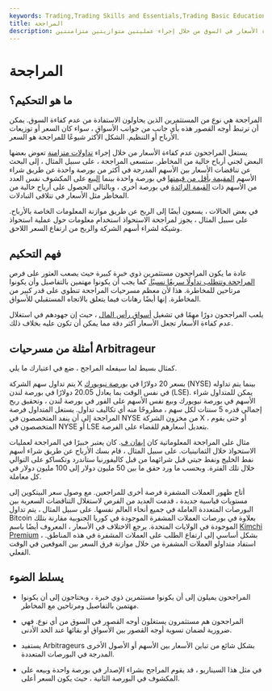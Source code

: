```yaml
---
keywords: Trading,Trading Skills and Essentials,Trading Basic Education,Trading Skills
title: المراجحة
description: المراجحة هي مستثمر يحاول الاستفادة من عدم كفاءة الأسعار في السوق من خلال إجراء عمليتين متوازيتين متزامنتين.
---
```


# المراجحة
## ما هو التحكيم؟

المراجحة هي نوع من المستثمرين الذين يحاولون الاستفادة من عدم كفاءة السوق. يمكن أن ترتبط أوجه القصور هذه بأي جانب من جوانب الأسواق ، سواء كان السعر أو توزيعات الأرباح أو التنظيم. الشكل الأكثر شيوعًا للمراجحة هو السعر.

يستغل المراجحون عدم كفاءة الأسعار من خلال إجراء [تداولات متزامنة](/trade) تعوض بعضها البعض لجني أرباح خالية من المخاطر. ستسعى المراجحة ، على سبيل المثال ، إلى البحث عن تناقضات الأسعار بين الأسهم المدرجة في أكثر من بورصة واحدة عن طريق شراء الأسهم [المقيمة بأقل من قيمتها](/undervalued) في بورصة واحدة بينما [البيع](/shortselling) على المكشوف نفس العدد من الأسهم ذات [القيمة الزائدة](/overvalued) في بورصة أخرى ، وبالتالي الحصول على أرباح خالية من المخاطر مثل الأسعار في تتلاقى التبادلات.

في بعض الحالات ، يسعون أيضًا إلى الربح عن طريق موازنة المعلومات الخاصة بالأرباح. على سبيل المثال ، يجوز لمراجحة الاستحواذ استخدام معلومات حول عملية استحواذ وشيكة لشراء أسهم الشركة والربح من ارتفاع السعر اللاحق.

## فهم التحكيم

عادة ما يكون المراجحون مستثمرين ذوي خبرة كبيرة حيث يصعب العثور على فرص [المراجحة وتتطلب تداولًا سريعًا نسبيًا.](/arbitrage) كما يجب أن يكونوا مهتمين بالتفاصيل وأن يكونوا مرتاحين للمخاطرة. هذا لأن معظم مسرحيات المراجحة تنطوي على قدر كبير من المخاطرة. إنها أيضًا رهانات فيما يتعلق بالاتجاه المستقبلي للأسواق.

يلعب المراجحون دورًا مهمًا في تشغيل [أسواق رأس المال](/capitalmarkets) ، حيث إن جهودهم في استغلال عدم كفاءة الأسعار تجعل الأسعار أكثر دقة مما يمكن أن تكون عليه بخلاف ذلك.

## أمثلة من مسرحيات Arbitrageur

كمثال بسيط لما سيفعله المراجح ، ضع في اعتبارك ما يلي.

يتم تداول سهم الشركة X بسعر 20 دولارًا في [بورصة نيويورك](/nyse) (NYSE) بينما يتم تداوله في نفس الوقت بما يعادل 20.05 دولارًا في بورصة لندن (LSE). يمكن للمتداول شراء الأسهم في بورصة نيويورك وبيع نفس الأسهم على الفور في بورصة لندن ، وتحقيق ربح إجمالي قدره 5 سنتات لكل سهم ، مطروحًا منه أي تكاليف تداول. يستغل المتداول فرصة المراجحة إلى أن ينفد المتخصصون في NYSE من مخزون الشركة X ، أو حتى يقوم المتخصصون في NYSE أو LSE بتعديل أسعارهم للقضاء على الفرصة.

مثال على المراجحة المعلوماتية كان [إيفان ف](/ivan-boesky). كان يعتبر خبيرًا في المراجحة لعمليات الاستحواذ خلال الثمانينيات. على سبيل المثال ، قام بسك الأرباح عن طريق شراء أسهم نفط الخليج ونفط جيتي قبل شرائهما من قبل كاليفورنيا ستاندرد وتكساكو على التوالي خلال تلك الفترة. وبحسب ما ورد حقق ما بين 50 مليون دولار إلى 100 مليون دولار في كل معاملة.

أتاح ظهور العملات المشفرة فرصة أخرى للمراجعين. مع وصول سعر البيتكوين إلى مستويات قياسية جديدة ، قدمت العديد من الفرص لاستغلال التناقضات السعرية بين البورصات المتعددة العاملة في جميع أنحاء العالم نفسها. على سبيل المثال ، يتم تداول Bitcoin بعلاوة في بورصات العملات المشفرة الموجودة في كوريا الجنوبية مقارنة بتلك الموجودة في الولايات المتحدة. يرجع الاختلاف في الأسعار ، المعروف أيضًا باسم [Kimchi Premium](/kimchi-premium) ، بشكل أساسي إلى ارتفاع الطلب على العملات المشفرة في هذه المناطق. استفاد متداولو العملات المشفرة من خلال موازنة فرق السعر بين الموقعين في الوقت الفعلي.

## يسلط الضوء

- المراجحون يميلون إلى أن يكونوا مستثمرين ذوي خبرة ، ويحتاجون إلى أن يكونوا مهتمين بالتفاصيل ومرتاحين مع المخاطر.

- المراجحون هم مستثمرون يستغلون أوجه القصور في السوق من أي نوع. فهي ضرورية لضمان تسوية أوجه القصور بين الأسواق أو بقائها عند الحد الأدنى.

- يستفيد Arbitrageurs بشكل شائع من تباين الأسعار بين الأسهم أو الأصول الأخرى المدرجة في البورصات المتعددة.

- في مثل هذا السيناريو ، قد يقوم المراجح بشراء الإصدار في بورصة واحدة وبيعه على المكشوف في البورصة الثانية ، حيث يكون السعر أعلى.

